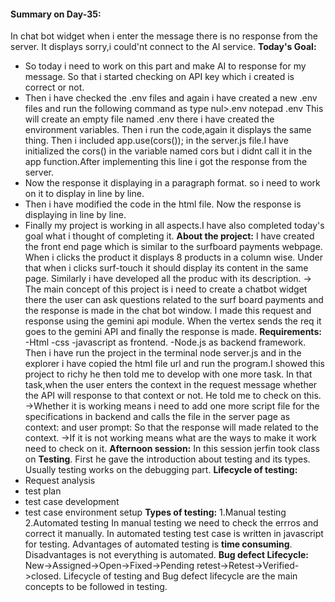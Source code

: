 #### Summary on Day-35:
In chat bot widget when i enter the message there is no response from the server. It displays sorry,i could'nt connect to the AI service.
**Today's Goal:**
- So today i need to work on this part and make AI to response for my message. So that i started checking on API key which i created is correct or not.
- Then i have checked the .env files and again i have created a new .env files and run the following command as
          type nul>.env
          notepad .env
This will create an empty file named .env there i have created the environment variables.
Then i run the code,again it displays the same thing.
Then i included app.use(cors()); in the server.js file.I have initialized the cors() in the variable named cors but i didnt call it in the app function.After implementing this line i got the response from the server.
- Now the response it displaying in a paragraph format. so i need to work on it to display in line by line.
- Then i have modified the code in the html file. Now the response is displaying in line by line.
- Finally my project is working in all aspects.I have also completed today's goal what i thought of completing it.
 **About the project:**
I have created the front end page which is similar to the surfboard payments webpage. When i clicks the product it displays 8 products in a column wise. Under that when i clicks surf-touch it should display its content in the same page. Similarly i have developed all the produc with its description.
-> The main concept of this project is i need to create a chatbot widget there the user can ask questions related to the surf board payments and the response is made in the chat bot window. I made this request and response using the gemini api module. When the vertex sends the req it goes to the gemini API and finally the response is made.
**Requirements:**
-Html
-css
-javascript as frontend.
-Node.js as backend framework.
Then i have run the project in the terminal node server.js and in the explorer i have copied the html file url and run the program.I showed this project to richy he then told me to develop with one more task. In that task,when the user enters the context in  the request message whether the API will response to that context or not. He told me to check on this.
->Whether it is working means i need to add one more script file for the specifications in backend and calls the file in the server page as context: and user prompt: 
So that the response will made related to the context.
->If it is not working means what are the ways to make it work need to check on it.
**Afternoon session:**
In this session jerfin took class on **Testing**.
First he gave the introduction about testing and its types. Usually testing works on the debugging part.
**Lifecycle of testing:**
- Request analysis
- test plan
- test case development
- test case environment setup
**Types of testing:**
1.Manual testing
2.Automated testing
In manual testing we need to check the errros and correct it manually.
In automated testing test case is written in javascript for testing.
Advantages of automated testing is **time consuming**.
Disadvantages is not everything is automated.
**Bug defect Lifecycle:**
New->Assigned->Open->Fixed->Pending retest->Retest->Verified->closed.
Lifecycle of testing and Bug defect lifecycle are the main concepts to be followed in testing.